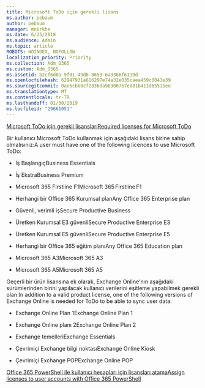 ```yaml
---
title: Microsoft ToDo için gerekli lisans
ms.author: pebaum
author: pebaum
manager: mnirkhe
ms.date: 6/25/2018
ms.audience: Admin
ms.topic: article
ROBOTS: NOINDEX, NOFOLLOW
localization_priority: Priority
ms.collection: Adm_O365
ms.custom: Adm_O365
ms.assetid: b2cf6d0a-9f01-49d8-8653-6a3366f6119d
ms.openlocfilehash: 62947931a616297e74a32e035caea459c0043e39
ms.sourcegitcommit: 0ae6cbb8cf2836da98300767ed81b411d6551bee
ms.translationtype: MT
ms.contentlocale: tr-TR
ms.lasthandoff: 01/30/2019
ms.locfileid: "29661051"
---
```

[<span data-ttu-id="80f39-102">Microsoft ToDo için gerekli lisansları</span><span class="sxs-lookup"><span data-stu-id="80f39-102">Required licenses for Microsoft ToDo</span></span>](https://support.office.com/article/381e9d1b-c500-49b5-973e-890fd86528d7.aspx)
  
<span data-ttu-id="80f39-103">Bir kullanıcı Microsoft ToDo kullanmak için aşağıdaki lisans birine sahip olmalısınız:</span><span class="sxs-lookup"><span data-stu-id="80f39-103">A user must have one of the following licences to use Microsoft ToDo:</span></span>
  
- <span data-ttu-id="80f39-104">İş Başlangıç</span><span class="sxs-lookup"><span data-stu-id="80f39-104">Business Essentials</span></span>
    
- <span data-ttu-id="80f39-105">İş Ekstra</span><span class="sxs-lookup"><span data-stu-id="80f39-105">Business Premium</span></span>
    
- <span data-ttu-id="80f39-106">Microsoft 365 Firstline F1</span><span class="sxs-lookup"><span data-stu-id="80f39-106">Microsoft 365 Firstline F1</span></span>
    
- <span data-ttu-id="80f39-107">Herhangi bir Office 365 Kurumsal plan</span><span class="sxs-lookup"><span data-stu-id="80f39-107">Any Office 365 Enterprise plan</span></span>
    
- <span data-ttu-id="80f39-108">Güvenli, verimli iş</span><span class="sxs-lookup"><span data-stu-id="80f39-108">Secure Productive Business</span></span>
    
- <span data-ttu-id="80f39-109">Üretken Kurumsal E3 güvenli</span><span class="sxs-lookup"><span data-stu-id="80f39-109">Secure Productive Enterprise E3</span></span>
    
- <span data-ttu-id="80f39-110">Üretken Kurumsal E5 güvenli</span><span class="sxs-lookup"><span data-stu-id="80f39-110">Secure Productive Enterprise E5</span></span>
    
- <span data-ttu-id="80f39-111">Herhangi bir Office 365 eğitim planı</span><span class="sxs-lookup"><span data-stu-id="80f39-111">Any Office 365 Education plan</span></span>
    
- <span data-ttu-id="80f39-112">Microsoft 365 A3</span><span class="sxs-lookup"><span data-stu-id="80f39-112">Microsoft 365 A3</span></span>
    
- <span data-ttu-id="80f39-113">Microsoft 365 A5</span><span class="sxs-lookup"><span data-stu-id="80f39-113">Microsoft 365 A5</span></span>
    
<span data-ttu-id="80f39-114">Geçerli bir ürün lisansına ek olarak, Exchange Online'nın aşağıdaki sürümlerinden birini yapılacak kullanıcı verilerini eşitleme yapabilmek gerekli olan:</span><span class="sxs-lookup"><span data-stu-id="80f39-114">In addition to a valid product license, one of the following versions of Exchange Online is needed for ToDo to be able to sync user data:</span></span> 
  
- <span data-ttu-id="80f39-115">Exchange Online Plan 1</span><span class="sxs-lookup"><span data-stu-id="80f39-115">Exchange Online Plan 1</span></span>
    
- <span data-ttu-id="80f39-116">Exchange Online planı 2</span><span class="sxs-lookup"><span data-stu-id="80f39-116">Exchange Online Plan 2</span></span>
    
- <span data-ttu-id="80f39-117">Exchange temelleri</span><span class="sxs-lookup"><span data-stu-id="80f39-117">Exchange Essentials</span></span>
    
- <span data-ttu-id="80f39-118">Çevrimiçi Exchange bilgi noktası</span><span class="sxs-lookup"><span data-stu-id="80f39-118">Exchange Online Kiosk</span></span>
    
- <span data-ttu-id="80f39-119">Çevrimiçi Exchange POP</span><span class="sxs-lookup"><span data-stu-id="80f39-119">Exchange Online POP</span></span>
    
[<span data-ttu-id="80f39-120">Office 365 PowerShell ile kullanıcı hesapları için lisansları atama</span><span class="sxs-lookup"><span data-stu-id="80f39-120">Assign licenses to user accounts with Office 365 PowerShell</span></span>](https://docs.microsoft.com/office365/enterprise/powershell/assign-licenses-to-user-accounts-with-office-365-powershell )
  

